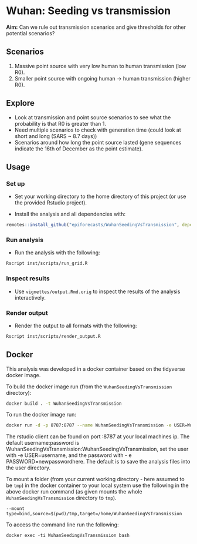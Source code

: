 # Wuhan: Seeding vs transmission

**Aim:** Can we rule out transmission scenarios and give thresholds for other potential scenarios?

## Scenarios

1. Massive point source with very low human to human transmission (low R0).
2. Smaller point source with ongoing human -> human transmission (higher R0).

## Explore

* Look at transmission and point source scenarios to see what the probability is that R0 is greater than 1.
* Need multiple scenarios to check with generation time (could look at short and long (SARS ~ 8.7 days))
* Scenarios around how long the point source lasted (gene sequences indicate the 16th of December as the point estimate).

## Usage

### Set up

* Set your working directory to the home directory of this project (or use the provided Rstudio project).

* Install the analysis and all dependencies with: 

```r
remotes::install_github("epiforecasts/WuhanSeedingVsTransmission", dependencies = TRUE)
```

### Run analysis

* Run the analysis with the following:

```bash
Rscript inst/scripts/run_grid.R
```


### Inspect results

* Use `vignettes/output.Rmd.orig` to inspect the results of the analysis interactively.


### Render output

* Render the output to all formats with the following:

```bash
Rscript inst/scripts/render_output.R
```

## Docker


This analysis was developed in a docker container based on the tidyverse docker image. 

To build the docker image run (from the `WuhanSeedingVsTransmission` directory):

```bash
docker build . -t WuhanSeedingVsTransmission
```

To run the docker image run:

```bash
docker run -d -p 8787:8787 --name WuhanSeedingVsTransmission -e USER=WuhanSeedingVsTransmission -e PASSWORD=WuhanSeedingVsTransmission WuhanSeedingVsTransmission
```

The rstudio client can be found on port :8787 at your local machines ip. The default username:password is WuhanSeedingVsTransmission:WuhanSeedingVsTransmission, set the user with -e USER=username, and the password with - e PASSWORD=newpasswordhere. The default is to save the analysis files into the user directory.

To mount a folder (from your current working directory - here assumed to be `tmp`) in the docker container to your local system use the following in the above docker run command (as given mounts the whole `WuhanSeedingVsTransmission` directory to `tmp`).

```{bash, eval = FALSE}
--mount type=bind,source=$(pwd)/tmp,target=/home/WuhanSeedingVsTransmission
```

To access the command line run the following:

```{bash, eval = FALSE}
docker exec -ti WuhanSeedingVsTransmission bash
```